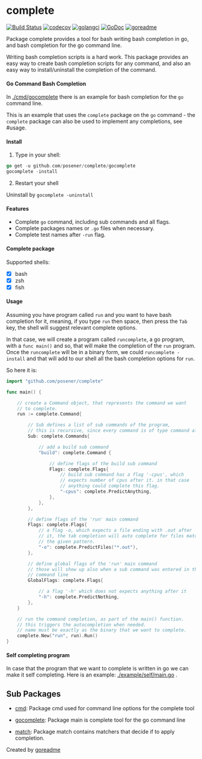 # complete

[![Build Status](https://travis-ci.org/posener/complete.svg?branch=master)](https://travis-ci.org/posener/complete)
[![codecov](https://codecov.io/gh/posener/complete/branch/master/graph/badge.svg)](https://codecov.io/gh/posener/complete)
[![golangci](https://golangci.com/badges/github.com/posener/complete.svg)](https://golangci.com/r/github.com/posener/complete)
[![GoDoc](https://godoc.org/github.com/posener/complete?status.svg)](http://godoc.org/github.com/posener/complete)
[![goreadme](https://goreadme.herokuapp.com/badge/posener/complete.svg)](https://goreadme.herokuapp.com)

Package complete provides a tool for bash writing bash completion in go, and bash completion for the go command line.

Writing bash completion scripts is a hard work. This package provides an easy way
to create bash completion scripts for any command, and also an easy way to install/uninstall
the completion of the command.

#### Go Command Bash Completion

In [./cmd/gocomplete](./cmd/gocomplete) there is an example for bash completion for the `go` command line.

This is an example that uses the `complete` package on the `go` command - the `complete` package
can also be used to implement any completions, see #usage.

#### Install

1. Type in your shell:

```go
go get -u github.com/posener/complete/gocomplete
gocomplete -install
```

2. Restart your shell

Uninstall by `gocomplete -uninstall`

#### Features

- Complete `go` command, including sub commands and all flags.
- Complete packages names or `.go` files when necessary.
- Complete test names after `-run` flag.

#### Complete package

Supported shells:

- [x] bash
- [x] zsh
- [x] fish

#### Usage

Assuming you have program called `run` and you want to have bash completion
for it, meaning, if you type `run` then space, then press the `Tab` key,
the shell will suggest relevant complete options.

In that case, we will create a program called `runcomplete`, a go program,
with a `func main()` and so, that will make the completion of the `run`
program. Once the `runcomplete` will be in a binary form, we could
`runcomplete -install` and that will add to our shell all the bash completion
options for `run`.

So here it is:

```go
import "github.com/posener/complete"

func main() {

	// create a Command object, that represents the command we want
	// to complete.
	run := complete.Command{

		// Sub defines a list of sub commands of the program,
		// this is recursive, since every command is of type command also.
		Sub: complete.Commands{

			// add a build sub command
			"build": complete.Command {

				// define flags of the build sub command
				Flags: complete.Flags{
					// build sub command has a flag '-cpus', which
					// expects number of cpus after it. in that case
					// anything could complete this flag.
					"-cpus": complete.PredictAnything,
				},
			},
		},

		// define flags of the 'run' main command
		Flags: complete.Flags{
			// a flag -o, which expects a file ending with .out after
			// it, the tab completion will auto complete for files matching
			// the given pattern.
			"-o": complete.PredictFiles("*.out"),
		},

		// define global flags of the 'run' main command
		// those will show up also when a sub command was entered in the
		// command line
		GlobalFlags: complete.Flags{

			// a flag '-h' which does not expects anything after it
			"-h": complete.PredictNothing,
		},
	}

	// run the command completion, as part of the main() function.
	// this triggers the autocompletion when needed.
	// name must be exactly as the binary that we want to complete.
	complete.New("run", run).Run()
}
```

#### Self completing program

In case that the program that we want to complete is written in go we
can make it self completing.
Here is an example: [./example/self/main.go](./example/self/main.go) .

## Sub Packages

* [cmd](./cmd): Package cmd used for command line options for the complete tool

* [gocomplete](./gocomplete): Package main is complete tool for the go command line

* [match](./match): Package match contains matchers that decide if to apply completion.

Created by [goreadme](https://github.com/apps/goreadme)
